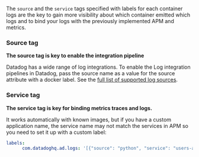 The `source` and the `service` tags specified with labels for each container logs are the key to gain more visibility about which container emitted which logs and to bind your logs with the previously implemented APM and metrics.

### Source tag

**The source tag is key to enable the integration pipeline**

Datadog has a wide range of log integrations. To enable the Log integration pipelines in Datadog, pass the source name as a value for the source attribute with a docker label. See the [full list of supported log sources](https://docs.datadoghq.com/logs/guide/integration-pipeline-reference/).


### Service tag

**The service tag is key for binding metrics traces and logs.**

It works automatically with known images, but if you have a custom application name, the service name may not match the services in APM so you need to set it up with a custom label:

```yaml
labels:
      com.datadoghq.ad.logs: '[{"source": "python", "service": "users-api"}]'
```

